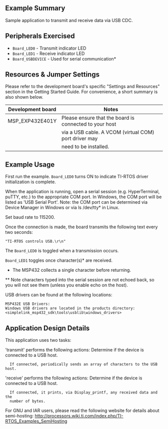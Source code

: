 ## Example Summary

Sample application to transmit and receive data via USB CDC.

Peripherals Exercised
---------------------
* `Board_LED0`      - Transmit indicator LED
* `Board_LED1`      - Receive indicator LED
* `Board_USBDEVICE` - Used for serial communication*

Resources & Jumper Settings
---------------------------
Please refer to the development board's specific "Settings and Resources"
section in the Getting Started Guide. For convenience, a short summary is also
shown below.

| Development board | Notes                                                  |
| --- | --- |
| MSP_EXP432E401Y      | Please ensure that the board is connected to your host |
|        | via a USB cable. A VCOM (virtual COM) port driver may  |
|      | need to be installed.                                  |


Example Usage
-------------
First run the example. `Board_LED0` turns ON to indicate TI-RTOS driver
initialization is complete.

When the application is running, open a serial session (e.g. HyperTerminal,
puTTY, etc.) to the appropriate COM port. In Windows, the COM port will be listed
as 'USB Serial Port'.  Note: the COM port can be determined
via Device Manager in Windows or via ls /dev/tty* in Linux.

Set baud rate to 115200.

Once the connection is made, the board transmits the following text every
two seconds:

    "TI-RTOS controls USB.\r\n"

The `Board_LED0` is toggled when a transmission occurs.

`Board_LED1` toggles once character(s)* are received. 

*  The MSP432 collects a single character before returning.

** Note characters typed into the serial session are not echoed back, so you
   will not see them (unless you enable echo on the host).

USB drivers can be found at the following locations:

    MSP432E USB Drivers:
    Windows USB drivers are located in the products directory:
    <simplelink_msp432_sdk\tools\usblib\windows_drivers>


Application Design Details
--------------------------
This application uses two tasks:

  'transmit' performs the following actions:
      Determine if the device is connected to a USB host.

      If connected, periodically sends an array of characters to the USB host.

  'receive' performs the following actions:
      Determine if the device is connected to a USB host.

      If connected, it prints, via Display_printf, any received data and the
      number of bytes. 

For GNU and IAR users, please read the following website for details about
semi-hosting:
    http://processors.wiki.ti.com/index.php/TI-RTOS_Examples_SemiHosting
